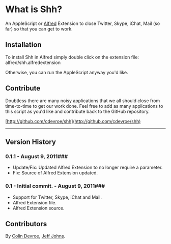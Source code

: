 What is Shh?
============

An AppleScript or [Alfred](http://alfredapp.com/) Extension to close Twitter, Skype, iChat, Mail (so far) so that you can get to work.

Installation
----------------

To install Shh in Alfred simply double click on the extension file: alfred/shh.alfredextension

Otherwise, you can run the AppleScript anyway you'd like.

Contribute
----------------

Doubtless there are many noisy applications that we all should close from time-to-time to get our work done. Feel free to add as many applications to this script as you'd like and contribute back to the GitHub repository.

[http://github.com/cdevroe/shh](http://github.com/cdevroe/shh)

***

## Version History ##
### 0.1.1 - August 9, 2011###
 
- Update/Fix: Updated Alfred Extension to no longer require a parameter.
- Fix: Source of Alfred Extension updated.


### 0.1 - Initial commit. - August 9, 2011###
 
- Support for Twitter, Skype, iChat and Mail.
- Alfred Extension file.
- Alfred Extension source.

## Contributors ##
By [Colin Devroe](http://cdevroe.com/), [Jeff Johns](http://phpfunk.me/).